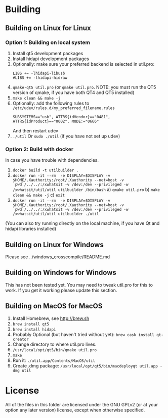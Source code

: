 # Building

## Building on Linux for Linux

### Option 1: Building on local system

1) Install qt5 development packages
2) Install hidapi development packages
3) Optionally: make sure your preferred backend is selected in util.pro:
   ```
   LIBS += -lhidapi-libusb
   #LIBS += -lhidapi-hidraw
   ```
4) ```qmake-qt5 util.pro```  (or ```qmake util.pro```. NOTE: you must run the QT5 version of qmake, if you have both QT4 and QT5 installed)
5) ```make clean && make -j```
6) Optionally: add the following rules to ```/etc/udev/rules.d/my_preferred_filename.rules```
   ```
   SUBSYSTEMS=="usb", ATTRS{idVendor}=="0481", ATTRS{idProduct}=="0002", MODE:="0666"
   ```
   And then restart udev
7) ```./util``` Or ```sudo ./util``` (if you have not set up udev)

### Option 2: Build with docker

In case you have trouble with dependencies.

1) ```docker build -t utilbuilder .```
2) ```docker run -it --rm  -e DISPLAY=$DISPLAY -v $HOME/.Xauthority:/root/.Xauthority --net=host -v `pwd`/../../:/xwhatsit -v /dev:/dev --privileged -w /xwhatsit/util/util utilbuilder /bin/bash```
   a) ```qmake util.pro```
   b) ```make clean && make -j```
   c) ```exit```
3) ```docker run -it --rm  -e DISPLAY=$DISPLAY -v $HOME/.Xauthority:/root/.Xauthority --net=host -v `pwd`/../../:/xwhatsit -v /dev:/dev --privileged -w /xwhatsit/util/util utilbuilder ./util```

(You can also try running directly on the local machine, if you have Qt and hidapi libraries installed)

## Building on Linux for Windows

Please see ../windows_crosscompile/README.md

## Building on Windows for Windows

This has not been tested yet. You may need to tweak util.pro for this to work. If you get it working please update this section.

## Building on MacOS for MacOS

1) Install Homebrew, see http://brew.sh
2) ```brew install qt5```
3) ```brew install hidapi```
4) Probably Optional (but haven't tried without yet): ```brew cask install qt-creator```
5) Change directory to where util.pro lives.
6) ```/usr/local/opt/qt5/bin/qmake util.pro```
7) ```make```
8) Run it: ```./util.app/Contents/MacOS/util```
9) Create .dmg package: ```/usr/local/opt/qt5/bin/macdeployqt util.app -dmg util```

# License

All of the files in this folder are licensed under the GNU GPLv2 (or at your option any later version) license, except when otherwise specified.

